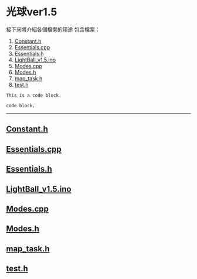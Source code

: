 # 光球ver1.5 # 
接下來將介紹各個檔案的用途
包含檔案：
<ol>
  <li><a href="https://github.com/tsoudibi/Light_Ball_v1.5/blob/master/README.md#constanth" title="Constant.h">Constant.h</a></li>
  <li><a href="https://github.com/tsoudibi/Light_Ball_v1.5/blob/master/README.md#essentialscpp" title="Essentials.cpp">Essentials.cpp</a></li>
  <li><a href="https://github.com/tsoudibi/Light_Ball_v1.5/blob/master/README.md#essentialsh" title="Essentials.h">Essentials.h</a></li>
  <li><a href="https://github.com/tsoudibi/Light_Ball_v1.5/blob/master/README.md#lightball_v15ino" title="LightBall_v1.5.ino">LightBall_v1.5.ino</a></li>
  <li><a href="https://github.com/tsoudibi/Light_Ball_v1.5/blob/master/README.md#modescpp" title="Modes.cpp">Modes.cpp</a></li>
  <li><a href="https://github.com/tsoudibi/Light_Ball_v1.5/blob/master/README.md#modesh" title="Modes.h">Modes.h</a></li>
  <li><a href="https://github.com/tsoudibi/Light_Ball_v1.5/blob/master/README.md#map_taskh" title="map_task.h">map_task.h</a></li>
  <li><a href="https://github.com/tsoudibi/Light_Ball_v1.5/blob/master/README.md#testh" title="test.h">test.h</a></li>
</ol>

<pre><code>This is a code block.</code></pre>
<code>code block.</code>


---------------------------------------
## [Constant.h] ##


## [Essentials.cpp] ##


## [Essentials.h] ##


## [LightBall_v1.5.ino] ##


## [Modes.cpp] ##


## [Modes.h] ##


## [map_task.h] ##


## [test.h] ##




[Constant.h]: https://github.com/tsoudibi/Light_Ball_v1.5/blob/master/README.md#constanth  "Constant.h"
[Essentials.cpp]: https://github.com/tsoudibi/Light_Ball_v1.5/blob/master/Code/LightBall_v1.5/Essentials.cpp "Essentials.cpp"
[Essentials.h]: https://github.com/tsoudibi/Light_Ball_v1.5/blob/master/Code/LightBall_v1.5/Essentials.h "Essentials.h"
[LightBall_v1.5.ino]: https://github.com/tsoudibi/Light_Ball_v1.5/blob/master/Code/LightBall_v1.5/LightBall_v1.5.ino "LightBall_v1.5.ino"
[Modes.cpp]: https://github.com/tsoudibi/Light_Ball_v1.5/blob/master/Code/LightBall_v1.5/Modes.cpp "Modes.cpp"
[Modes.h]: https://github.com/tsoudibi/Light_Ball_v1.5/blob/master/Code/LightBall_v1.5/Task0.h "Modes.h"
[map_task.h]: https://github.com/tsoudibi/Light_Ball_v1.5/blob/master/Code/LightBall_v1.5/Tasks/map_task.h "map_task.h"
[test.h]: https://github.com/tsoudibi/Light_Ball_v1.5/blob/master/Code/LightBall_v1.5/Tasks/test.h "test.h"
